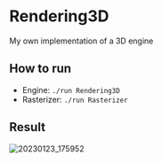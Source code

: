 # Rendering3D
My own implementation of a 3D engine

## How to run
* Engine: `./run Rendering3D`
* Rasterizer: `./run Rasterizer`

## Result
![20230123_175952](https://user-images.githubusercontent.com/61402409/214102079-893e4df3-15ff-489a-960b-13c258c80832.gif)
